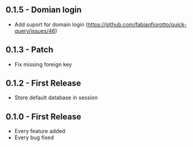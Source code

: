 ## 0.1.5 - Domian login
* Add suport for domain login (https://github.com/fabianfiorotto/quick-query/issues/46)

## 0.1.3 - Patch
* Fix missing foreign key

## 0.1.2 - First Release
* Store default database in session

## 0.1.0 - First Release
* Every feature added
* Every bug fixed
